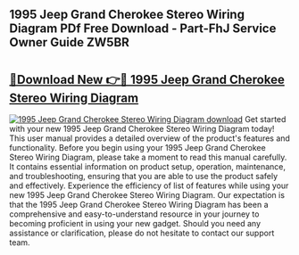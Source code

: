 ## 1995 Jeep Grand Cherokee Stereo Wiring Diagram PDf Free Download - Part-FhJ Service Owner Guide ZW5BR

# <h2><a href="http://dfmwht.blite.top/?on=1995+Jeep+Grand+Cherokee+Stereo+Wiring+Diagram">🔗Download New 👉🔴 1995 Jeep Grand Cherokee Stereo Wiring Diagram</a></h2>

[![1995 Jeep Grand Cherokee Stereo Wiring Diagram download](https://i.imgur.com/lujVjoI.png)](http://dfmwht.blite.top/?on=1995+Jeep+Grand+Cherokee+Stereo+Wiring+Diagram)
Get started with your new 1995 Jeep Grand Cherokee Stereo Wiring Diagram today! This user manual provides a detailed overview of the product's features and functionality. Before you begin using your 1995 Jeep Grand Cherokee Stereo Wiring Diagram, please take a moment to read this manual carefully. It contains essential information on product setup, operation, maintenance, and troubleshooting, ensuring that you are able to use the product safely and effectively. Experience the efficiency of list of features while using your new 1995 Jeep Grand Cherokee Stereo Wiring Diagram. Our expectation is that the 1995 Jeep Grand Cherokee Stereo Wiring Diagram has been a comprehensive and easy-to-understand resource in your journey to becoming proficient in using your new gadget. Should you need any assistance or clarification, please do not hesitate to contact our support team.
